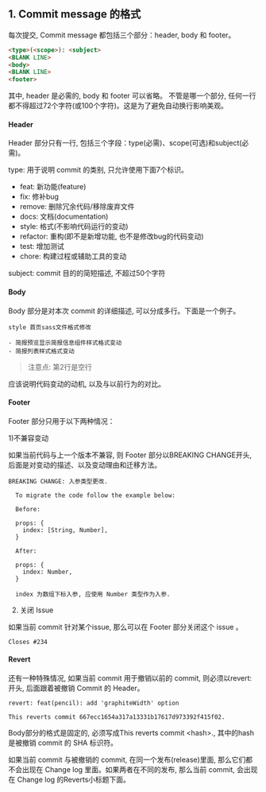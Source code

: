 ## 1. Commit message 的格式
每次提交, Commit message 都包括三个部分：header, body 和 footer。

```html
<type>(<scope>): <subject>
<BLANK LINE>
<body>
<BLANK LINE>
<footer>
```

其中, header 是必需的, body 和 footer 可以省略。
不管是哪一个部分, 任何一行都不得超过72个字符(或100个字符)。这是为了避免自动换行影响美观。


#### Header
Header 部分只有一行, 包括三个字段：type(必需)、scope(可选)和subject(必需)。

type: 用于说明 commit 的类别, 只允许使用下面7个标识。

- feat: 新功能(feature)
- fix: 修补bug
- remove: 删除冗余代码/移除废弃文件
- docs: 文档(documentation)
- style: 格式(不影响代码运行的变动)
- refactor: 重构(即不是新增功能, 也不是修改bug的代码变动)
- test: 增加测试
- chore: 构建过程或辅助工具的变动

subject: commit 目的的简短描述, 不超过50个字符


#### Body
Body 部分是对本次 commit 的详细描述, 可以分成多行。下面是一个例子。

```
style 首页sass文件格式修改

- 简报预览显示简报信息组件样式格式变动
- 简报列表样式格式变动
```

>注意点: 第2行是空行

应该说明代码变动的动机, 以及与以前行为的对比。


#### Footer
Footer 部分只用于以下两种情况：

1)不兼容变动

如果当前代码与上一个版本不兼容, 则 Footer 部分以BREAKING CHANGE开头, 后面是对变动的描述、以及变动理由和迁移方法。
```
BREAKING CHANGE: 入参类型更改.

  To migrate the code follow the example below:

  Before:

  props: {
    index: [String, Number],
  }

  After:

  props: {
    index: Number,
  }

  index 为数组下标入参, 应使用 Number 类型作为入参.
```

2) 关闭 Issue

如果当前 commit 针对某个issue, 那么可以在 Footer 部分关闭这个 issue 。
```
Closes #234
```


#### Revert

还有一种特殊情况, 如果当前 commit 用于撤销以前的 commit, 则必须以revert:开头, 后面跟着被撤销 Commit 的 Header。
```
revert: feat(pencil): add 'graphiteWidth' option

This reverts commit 667ecc1654a317a13331b17617d973392f415f02.
```
Body部分的格式是固定的, 必须写成This reverts commit &lt;hash>., 其中的hash是被撤销 commit 的 SHA 标识符。

如果当前 commit 与被撤销的 commit, 在同一个发布(release)里面, 那么它们都不会出现在 Change log 里面。如果两者在不同的发布, 那么当前 commit, 会出现在 Change log 的Reverts小标题下面。

